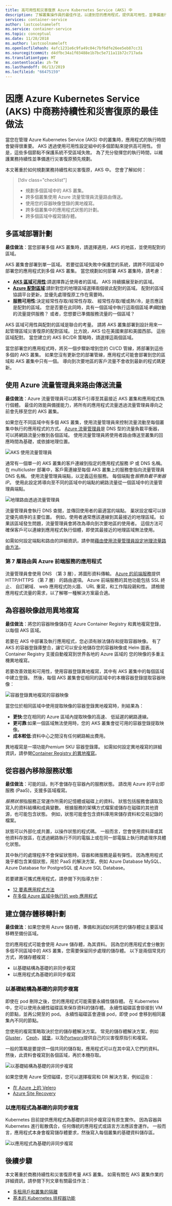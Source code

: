 ```yaml
---
title: 高可用性和災害復原 Azure Kubernetes Service (AKS) 中
description: 了解叢集操作員的最佳作法，以達到您的應用程式，提供高可用性，並準備進行災害復原 Azure Kubernetes Service (AKS) 中的最大存留時間。
services: container-service
author: lastcoolnameleft
ms.service: container-service
ms.topic: conceptual
ms.date: 11/28/2018
ms.author: lastcoolnameleft
ms.openlocfilehash: 4afc1231e6c9fa49c04c7bf6dfe26ee5eb87cc31
ms.sourcegitcommit: d4dfbc34a1f03488e1b7bc5e711a11b72c717ada
ms.translationtype: MT
ms.contentlocale: zh-TW
ms.lasthandoff: 06/13/2019
ms.locfileid: "66475159"
---
```

# <a name="best-practices-for-business-continuity-and-disaster-recovery-in-azure-kubernetes-service-aks"></a>因應 Azure Kubernetes Service (AKS) 中商務持續性和災害復原的最佳做法

當您在管理 Azure Kubernetes Service (AKS) 中的叢集時，應用程式的執行時間會變得很重要。 AKS 透過使用可用性設定組中的多個節點來提供高可用性。 但是，這些多個節點不保護系統不受區域失敗。 為了充分發揮您的執行時間，以維護業務持續性並準備進行災害復原預先規劃。

本文著重於如何規劃業務持續性和災害復原，AKS 中。 您會了解如何：

> [!div class="checklist"]
> * 規劃多個區域中的 AKS 叢集。
> * 跨多個叢集使用 Azure 流量管理員流量路由傳送。
> * 使用您的容器映像登錄的異地複寫。
> * 跨多個叢集中的應用程式狀態的計劃。
> * 跨多個區域中複寫儲存體。

## <a name="plan-for-multiregion-deployment"></a>多區域部署計劃

**最佳做法**：當您部署多個 AKS 叢集時，請選擇適用，AKS 的地區，並使用配對的區域。

AKS 叢集會部署到單一區域。 若要從區域失敗中保護您的系統，請跨不同區域中部署您的應用程式到多個 AKS 叢集。 當您規劃如何部署 AKS 叢集時，請考慮：

* [**AKS 區域可用性**](https://docs.microsoft.com/azure/aks/quotas-skus-regions#region-availability):請選擇靠近使用者的區域。 AKS 持續擴展至新的區域。
* [**Azure 配對區域**](https://docs.microsoft.com/azure/best-practices-availability-paired-regions):請針對您的地理區域選擇兩個彼此配對的區域。 配對的區域協調平台更新，並優先處理復原工作在需要時。
* **服務可用性**:決定經常性存取/經常性存取、 經常性存取/暖或熱/冷，是否應該是配對的區域。 您是否要在此同時，具有一個區域中執行這兩個區域*準備*啟動的流量提供服務？ 或者，您想要已準備服務流量的一個區域？

AKS 區域可用性與配對的區域是聯合的考量。 請將 AKS 叢集部署到設計用來一起管理區域災害復原的配對區域。 比方說，AKS 位在美國東部和美國西部。 這些區域配對。 當您建立的 AKS BC/DR 策略時，請選擇這兩個區域。

當您部署您的應用程式時，將另一個步驟新增到您的 CI/CD 管線，將部署到這些多個的 AKS 叢集。 如果您沒有更新您的部署管線，應用程式可能會部署到您的區域和 AKS 叢集中只有一個。 導向到次要地區的客戶流量不會收到最新的程式碼更新。

## <a name="use-azure-traffic-manager-to-route-traffic"></a>使用 Azure 流量管理員來路由傳送流量

**最佳做法**：Azure 流量管理員可以將客戶引導至其最接近 AKS 叢集和應用程式執行個體。 最佳的效能與備援能力，將所有的應用程式流量透過流量管理員導向之前會先移至您的 AKS 叢集。

如果您在不同區域中有多個 AKS 叢集，使用流量管理員來控制流量流動至每個叢集中執行的應用程式的方式。 [Azure 流量管理員](https://docs.microsoft.com/azure/traffic-manager/)是 DNS 型的流量負載平衡器，可以將網路流量分散到各個區域。 使用流量管理員將使用者路由傳送至叢集的回應時間為基礎，或依據地理位置。

![AKS 使用流量管理員](media/operator-best-practices-bc-dr/aks-azure-traffic-manager.png)

通常有一個單一的 AKS 叢集的客戶連線到指定的應用程式服務 IP 或 DNS 名稱。 在 multicluster 部署中，客戶需連線至每個 AKS 叢集上的服務會指向流量管理員 DNS 名稱。 使用流量管理員端點，以定義這些服務。 每個端點會*服務負載平衡器 IP*。 使用此設定將導向至不同的區域中的端點的網路流量從一個區域中的流量管理員端點。

![地理路由透過流量管理員](media/operator-best-practices-bc-dr/traffic-manager-geographic-routing.png)

流量管理員會執行 DNS 查閱，並傳回使用者的最適當的端點。 巢狀設定檔可以排定優先順序的主要位置。 例如，使用者通常應該連線到其最接近的地理區域。 如果該區域發生問題，流量管理員會將改為導向到次要地區的使用者。 這個方法可確保客戶可以連線到應用程式執行個體，即使其最接近的地理區域無法使用。

如需如何設定端點和路由的詳細資訊，請參閱[藉由使用流量管理員設定地理流量路由方法](https://docs.microsoft.com/azure/traffic-manager/traffic-manager-configure-geographic-routing-method)。

### <a name="layer-7-application-routing-with-azure-front-door-service"></a>第 7 層路由與 Azure 前端服務的應用程式

流量管理員會使用 DNS （第 3 層），將圖形資料傳輸。 [Azure 的前端服務](https://docs.microsoft.com/azure/frontdoor/front-door-overview)提供 HTTP/HTTPS （第 7 層） 的路由選項。 Azure 前端服務的其他功能包括 SSL 終止、 自訂網域、 web 應用程式防火牆、 URL 重寫，和工作階段親和性。 請檢閱應用程式流量的需求，以了解哪一種解決方案最合適。

## <a name="enable-geo-replication-for-container-images"></a>為容器映像啟用異地複寫

**最佳做法**：將您的容器映像儲存在 Azure Container Registry 和異地複寫登錄，以每個 AKS 區域。

若要在 AKS 中部署及執行應用程式，您必須有辦法儲存和提取容器映像。 有了 AKS 的容器登錄庫整合，讓它可以安全地儲存您的容器映像或 Helm 圖表。 Container Registry 支援自動複寫到世界各地的 Azure 區域的 您的映像的多重主機異地複寫。 

若要改善效能和可用性，使用容器登錄異地複寫，其中有 AKS 叢集中的每個區域中建立登錄。 然後，每個 AKS 叢集會從相同的區域中的本機容器登錄提取容器映像：

![容器登錄異地複寫的容器映像](media/operator-best-practices-bc-dr/acr-geo-replication.png)

當您位於相同區域中使用提取映像的容器登錄異地複寫時，則結果為：

* **更快**:您在相同的 Azure 區域內提取映像的高速、 低延遲的網路連線。
* **更可靠**:如果一個區域無法使用時，您的 AKS 叢集會從可用的容器登錄提取映像。
* **成本較低**:資料中心之間沒有任何網路輸出費用。

異地複寫是一項功能*Premium* SKU 容器登錄庫。 如需如何設定異地複寫的詳細資訊，請參閱[Container Registry 的異地複寫](https://docs.microsoft.com/azure/container-registry/container-registry-geo-replication)。

## <a name="remove-service-state-from-inside-containers"></a>從容器內移除服務狀態

**最佳做法**：可能的話，則不會儲存在容器內的服務狀態。 請改用 Azure 的平台即服務 (PaaS)，支援多區域複寫。

*服務狀態*指服務正常運作所需的記憶體或磁碟上的資料。 狀態包括服務會讀取及寫入的資料結構和成員變數。 根據服務的架構方式檔案或儲存在磁碟的其他資源，也可能包含狀態。 例如，狀態可能會包含資料庫用來儲存資料和交易記錄的檔案。

狀態可以外部化或共置，以操作狀態的程式碼。 一般而言，您會使用資料庫或其他資料存放區，在透過網路執行不同的電腦上或在同一部電腦上執行跨處理序具體化狀態。

其中執行的處理程序不會保留狀態時，容器和微服務是最有彈性。 因為應用程式幾乎都包含某個狀態，用於 PaaS 的解決方案，例如 Azure Database MySQL、 Azure Database for PostgreSQL 或 Azure SQL Database。

若要建置可攜式應用程式，請參閱下列指導方針：

* [12 要素應用程式方法](https://12factor.net/)
* [在多個 Azure 區域中執行的 web 應用程式](https://docs.microsoft.com/azure/architecture/reference-architectures/app-service-web-app/multi-region)

## <a name="create-a-storage-migration-plan"></a>建立儲存體移轉計劃

**最佳做法**：如果您使用 Azure 儲存體，準備和測試如何將您的儲存體從主要區域移轉至備份區域。

您的應用程式可能會使用 Azure 儲存體，為其資料。 因為您的應用程式會分散到多個不同區域中的 AKS 叢集，您需要保留同步處理的儲存體。 以下是兩個常見的方式，將儲存體複寫：

* 以基礎結構為基礎的非同步複寫
* 以應用程式為基礎的非同步複寫

### <a name="infrastructure-based-asynchronous-replication"></a>以基礎結構為基礎的非同步複寫

即使在 pod 刪除之後，您的應用程式可能需要永續性儲存體。 在 Kubernetes 中，您可以使用永續性磁碟區來保存資料的儲存體。 永續性磁碟區會掛接到 VM 的節點，並再公開至的 pod。 永續性磁碟區會遵循 pod，即使 pod 會移到相同叢集內不同的節點。

您使用的複寫策略取決於您的儲存體解決方案。 常見的儲存體解決方案，例如[Gluster](https://docs.gluster.org/en/latest/Administrator%20Guide/Geo%20Replication/)， [Ceph](http://docs.ceph.com/docs/master/cephfs/disaster-recovery/)，[城堡](https://rook.io/docs/rook/master/disaster-recovery.html)，以及[Portworx](https://docs.portworx.com/scheduler/kubernetes/going-production-with-k8s.html#disaster-recovery-with-cloudsnaps)提供自己的災害復原指引和複寫。

一般的策略是要提供一個共同的儲存點，應用程式可以在其中寫入它們的資料。 然後，此資料會複寫到各個區域，再於本機存取。

![以基礎結構為基礎的非同步複寫](media/operator-best-practices-bc-dr/aks-infra-based-async-repl.png)

如果您使用 Azure 受控磁碟，您可以選擇複寫和 DR 解決方案，例如這些：

* [在 Azure 上的 Velero](https://github.com/heptio/velero/blob/master/site/docs/master/azure-config.md)
* [Azure Site Recovery](https://azure.microsoft.com/blog/asr-managed-disks-between-azure-regions/)

### <a name="application-based-asynchronous-replication"></a>以應用程式為基礎的非同步複寫

Kubernetes 目前提供應用程式為基礎的非同步複寫沒有原生實作。 因為容器與 Kubernetes 進行鬆散偶合，任何傳統的應用程式或語言方法應該會運作。 一般而言，應用程式本身會複寫儲存體要求，然後寫入每個叢集的基礎資料儲存區。

![以應用程式為基礎的非同步複寫](media/operator-best-practices-bc-dr/aks-app-based-async-repl.png)

## <a name="next-steps"></a>後續步驟

本文著重於商務持續性和災害復原考量 AKS 叢集。 如需有關在 AKS 叢集作業的詳細資訊，請參閱下列文章有關最佳作法：

* [多租用戶和叢集的隔離][aks-best-practices-cluster-isolation]
* [基本的 Kubernetes 排程器功能][aks-best-practices-scheduler]

<!-- INTERNAL LINKS -->
[aks-best-practices-scheduler]: operator-best-practices-scheduler.md
[aks-best-practices-cluster-isolation]: operator-best-practices-cluster-isolation.md

